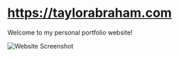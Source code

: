 # https://taylorabraham.com

Welcome to my personal portfolio website!

![Website Screenshot](https://i.imgur.com/K1FUWom.png)
